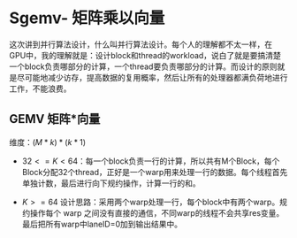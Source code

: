 # Sgemv- 矩阵乘以向量
这次讲到并行算法设计，什么叫并行算法设计。每个人的理解都不太一样，在GPU中，我的理解就是：设计block和thread的workload，说白了就是要搞清楚一个block负责哪部分的计算，一个thread要负责哪部分的计算。而设计的原则就是尽可能地减少访存，提高数据的复用概率，然后让所有的处理器都满负荷地进行工作，不能浪费。
## GEMV 矩阵*向量
维度：$(M*k) * (k*1)$
- $32<=K<64$：每一个block负责一行的计算，所以共有M个Block，每个Block分配32个thread，正好是一个warp用来处理一行的数据。每个线程首先单独计数，最后进行向下规约操作，计算一行的和。


- $K >= 64$ 设计思路：采用两个warp处理一行，每个block中有两个warp。规约操作每个 warp 之间没有直接的通信，不同warp的线程不会共享res变量。
最后把所有warp中laneID=0加到输出结果中。

